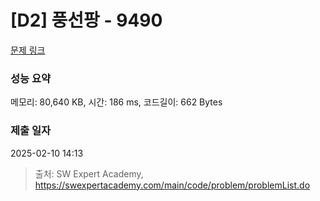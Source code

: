 # [D2] 풍선팡 - 9490 

[문제 링크](https://swexpertacademy.com/main/code/problem/problemDetail.do?contestProbId=AXAerAPaVXMDFARP) 

### 성능 요약

메모리: 80,640 KB, 시간: 186 ms, 코드길이: 662 Bytes

### 제출 일자

2025-02-10 14:13



> 출처: SW Expert Academy, https://swexpertacademy.com/main/code/problem/problemList.do